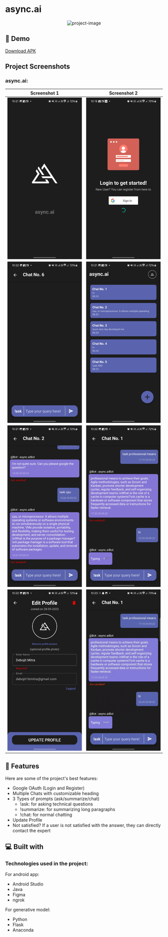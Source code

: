 # async.ai

<p align="center">
  <img src="https://socialify.git.ci/Debojit-mitra/async.ai/image?description=1&amp;descriptionEditable=ML%20Transformer%20based%20Android%20GenAI&amp;logo=https%3A%2F%2Fraw.githubusercontent.com%2FDebojit-mitra%2Fasync.ai%2Fmaster%2FScreenshots%2Flogo.svg&amp;name=1&amp;pattern=Floating%20Cogs&amp;theme=Auto" alt="project-image">
</p>

## 🚀 Demo

[Download APK](https://github.com/Debojit-mitra/async.ai/blob/master/app/release/app-release.apk)

## Project Screenshots

### async.ai:

| Screenshot 1 | Screenshot 2 |
| --- | --- |
| ![Screenshot 1](https://raw.githubusercontent.com/Debojit-mitra/async.ai/master/Screenshots/1.jpg) | ![Screenshot 2](https://raw.githubusercontent.com/Debojit-mitra/async.ai/master/Screenshots/2.jpg) |
| ![Screenshot 3](https://raw.githubusercontent.com/Debojit-mitra/async.ai/master/Screenshots/3.jpg) | ![Screenshot 4](https://raw.githubusercontent.com/Debojit-mitra/async.ai/master/Screenshots/4.jpg) |
| ![Screenshot 5](https://raw.githubusercontent.com/Debojit-mitra/async.ai/master/Screenshots/5.jpg) | ![Screenshot 6](https://raw.githubusercontent.com/Debojit-mitra/async.ai/master/Screenshots/6.jpg) |
| ![Screenshot 7](https://raw.githubusercontent.com/Debojit-mitra/async.ai/master/Screenshots/7.jpg) | ![Screenshot 8](https://raw.githubusercontent.com/Debojit-mitra/async.ai/master/Screenshots/chat_with_expert.gif) |

## 🧐 Features

Here are some of the project's best features:

* Google OAuth (Login and Register)
* Multiple Chats with customizable heading
* 3 Types of prompts (ask/summarize/chat)
  - !ask: for asking technical questions
  - !summarize: for summarizing long paragraphs
  - !chat: for normal chatting
* Update Profile
* Not satisfied? If a user is not satisfied with the answer, they can directly contact the expert

## 💻 Built with

### Technologies used in the project:
For android app:
* Android Studio
* Java
* Figma
* ngrok

For generative model:
* Python
* Flask
* Anaconda
